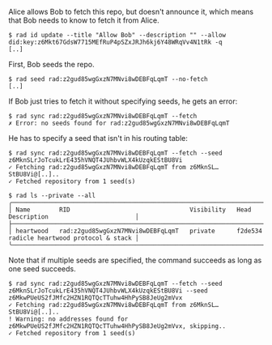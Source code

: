 Alice allows Bob to fetch this repo, but doesn't announce it, which means
that Bob needs to know to fetch it from Alice.

``` ~alice
$ rad id update --title "Allow Bob" --description "" --allow did:key:z6Mkt67GdsW7715MEfRuP4pSZxJRJh6kj6Y48WRqVv4N1tRk -q
[..]
```

First, Bob seeds the repo.

``` ~bob
$ rad seed rad:z2gud85wgGxzN7MNvi8wDEBFqLqmT --no-fetch
[..]
```

If Bob just tries to fetch it without specifying seeds, he gets an error:

``` ~bob
$ rad sync rad:z2gud85wgGxzN7MNvi8wDEBFqLqmT --fetch
✗ Error: no seeds found for rad:z2gud85wgGxzN7MNvi8wDEBFqLqmT
```

He has to specify a seed that isn't in his routing table:

``` ~bob
$ rad sync rad:z2gud85wgGxzN7MNvi8wDEBFqLqmT --fetch --seed z6MknSLrJoTcukLrE435hVNQT4JUhbvWLX4kUzqkEStBU8Vi
✓ Fetching rad:z2gud85wgGxzN7MNvi8wDEBFqLqmT from z6MknSL…StBU8Vi@[..]..
✓ Fetched repository from 1 seed(s)
```

``` ~bob
$ rad ls --private --all
╭───────────────────────────────────────────────────────────────────────────────────────────────────────────╮
│ Name        RID                                 Visibility   Head      Description                        │
├───────────────────────────────────────────────────────────────────────────────────────────────────────────┤
│ heartwood   rad:z2gud85wgGxzN7MNvi8wDEBFqLqmT   private      f2de534   radicle heartwood protocol & stack │
╰───────────────────────────────────────────────────────────────────────────────────────────────────────────╯
```

Note that if multiple seeds are specified, the command succeeds as long as one
seed succeeds.

``` ~bob
$ rad sync rad:z2gud85wgGxzN7MNvi8wDEBFqLqmT --fetch --seed z6MknSLrJoTcukLrE435hVNQT4JUhbvWLX4kUzqkEStBU8Vi --seed z6MkwPUeUS2fJMfc2HZN1RQTQcTTuhw4HhPySB8JeUg2mVvx
✓ Fetching rad:z2gud85wgGxzN7MNvi8wDEBFqLqmT from z6MknSL…StBU8Vi@[..]..
! Warning: no addresses found for z6MkwPUeUS2fJMfc2HZN1RQTQcTTuhw4HhPySB8JeUg2mVvx, skipping..
✓ Fetched repository from 1 seed(s)
```

